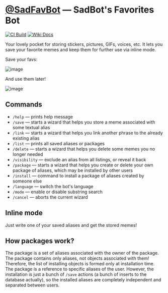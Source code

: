[@SadFavBot][SadFavBot-tg] — SadBot's Favorites Bot
===================================================

[![CI Build](https://github.com/kozalosev/SadFavBot/actions/workflows/ci-build.yml/badge.svg?branch=main&event=push)](https://github.com/kozalosev/SadFavBot/actions/workflows/ci-build.yml)
[![Wiki Docs](https://img.shields.io/badge/wiki-documentation-brightgreen)](../../wiki)

Your lovely pocket for storing stickers, pictures, GIFs, voices, etc. It lets you save your favorite memes and keep
them for further use via inline mode.

Save your favs:

![image](https://user-images.githubusercontent.com/25857981/234774715-8aaa7762-2c7d-4068-aa89-794dd91f6637.png)

And use them later!

![image](https://user-images.githubusercontent.com/25857981/230475842-e5a457ca-f903-4e53-82a6-3ae91f88584d.png)

Commands
--------

* `/help` — prints help message
* `/save` — starts a wizard that helps you store a meme associated with some textual alias
* `/link` — starts a wizard that helps you link another phrase to the already existing alias
* `/list` — prints all saved aliases or packages
* `/delete` — starts a wizard that helps you delete some memes you no longer needed
* `/visibility` — exclude an alias from all listings, or reveal it back
* `/package` — starts a wizard that helps you create or delete your own package of aliases, which may be installed by other users
* `/install` — command to install a package of aliases created by someone else
* `/language` — switch the bot's language
* `/mode` — enable or disable substring search
* `/cancel` — aborts the current wizard

Inline mode
-----------

Just write one of your saved aliases and get the stored memes!

How packages work?
------------------

The package is a set of aliases associated with the owner of the package. The package contains only aliases, not objects
associated with them! Therefore, the list of installing objects is formed only at installation time. The package is a
reference to specific aliases of the user. However, the installation is just a bunch of `/save` actions (a bunch of
inserts to the database actually), so the installed aliases are completely independent and separated between users.

[SadFavBot-tg]: https://t.me/SadFavBot
